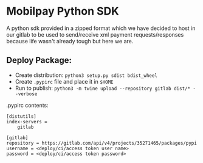 # Mobilpay Python SDK

A python sdk provided in a zipped format which we have decided to host in our gitlab to be used to send/receive xml payment requests/responses because life wasn't already tough but here we are.

## Deploy Package:
* Create distribution: `python3 setup.py sdist bdist_wheel`
* Create `.pypirc` file and place it in `$HOME`
* Run to publish: `python3 -m twine upload --repository gitlab dist/* --verbose`

.pypirc contents:
```
[distutils]
index-servers =
    gitlab

[gitlab]
repository = https://gitlab.com/api/v4/projects/35271465/packages/pypi
username = <deploy/ci/access token user name>
password = <deploy/ci/access token password>
```